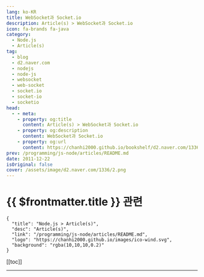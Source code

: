 ```yaml
---
lang: ko-KR
title: WebSocket과 Socket.io
description: Article(s) > WebSocket과 Socket.io
icon: fa-brands fa-java
category: 
  - Node.js
  - Article(s)
tag: 
  - blog
  - d2.naver.com
  - nodejs
  - node-js
  - websocket
  - web-socket
  - socket.io
  - socket-io
  - socketio
head:  
  - - meta:
    - property: og:title
      content: Article(s) > WebSocket과 Socket.io
    - property: og:description
      content: WebSocket과 Socket.io
    - property: og:url
      content: https://chanhi2000.github.io/bookshelf/d2.naver.com/1336.html
prev: /programming/js-node/articles/README.md
date: 2011-12-22
isOriginal: false
cover: /assets/image/d2.naver.com/1336/2.png
---
```


# {{ $frontmatter.title }} 관련

```component VPCard
{
  "title": "Node.js > Article(s)",
  "desc": "Article(s)",
  "link": "/programming/js-node/articles/README.md",
  "logo": "https://chanhi2000.github.io/images/ico-wind.svg",
  "background": "rgba(10,10,10,0.2)"
}
```

[[toc]]

---

<SiteInfo
  name="WebSocket과 Socket.io | NAVER D2"
  desc="WebSocket과 Socket.io"
  url="https://d2.naver.com/helloworld/1336"
  logo="/assets/image/d2.naver.com/favicon.ico"
  preview="/assets/image/d2.naver.com/1336/2.png"/>

<!-- TODO: 작성 -->
